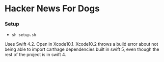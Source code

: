 # Hacker News For Dogs

### Setup
- `sh setup.sh`

Uses Swift 4.2. Open in Xcode10.1. Xcode10.2 throws a build error about not being able to import carthage dependencies built in swift 5, even though the rest of the project is in swift 4.
